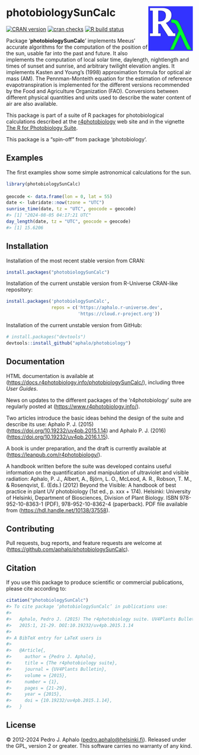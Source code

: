 
# photobiologySunCalc <img src="man/figures/logo.png" align="right" width="120"/>

<!-- badges: start -->

[![CRAN
version](https://www.r-pkg.org/badges/version-last-release/photobiologySunCalc)](https://cran.r-project.org/package=photobiologySunCalc)
[![cran
checks](https://badges.cranchecks.info/worst/photobiologySunCalc.svg)](https://cran.r-project.org/web/checks/check_results_photobiologySunCalc.html)
[![R build
status](https://github.com/aphalo/photobiologySunCalc/workflows/R-CMD-check/badge.svg)](https://github.com/aphalo/photobiologySunCalc/actions)
<!-- badges: end -->

Package ‘**photobiologySunCalc**’ implements Meeus’ accurate algorithms
for the computation of the position of the sun, usable far into the past
and future. It also implements the computation of local solar time,
daylength, nightlength and times of sunset and sunrise, and arbitrary
twilight elevation angles. It implements Kasten and Young’s (1998)
approximation formula for optical air mass (AM). The Pennman-Monteith
equation for the estimation of reference evapotranspiration is
implemented for the different versions recommended by the Food and
Agriculture Organization (FAO). Conversions between different physical
quantities and units used to describe the water content of air are also
available.

This package is part of a suite of R packages for photobiological
calculations described at the
[r4photobiology](https://www.r4photobiology.info) web site and in the
vignette [The R for Photobiology
Suite](https://docs.r4photobiology.info/photobiology/articles/userguide-0-r4p-introduction.html).

This package is a “spin-off” from package ‘photobiology’.

## Examples

The first examples show some simple astronomical calculations for the
sun.

``` r
library(photobiologySunCalc)

geocode <- data.frame(lon = 0, lat = 55)
date <- lubridate::now(tzone = "UTC")
sunrise_time(date, tz = "UTC", geocode = geocode)
#> [1] "2024-08-05 04:17:21 UTC"
day_length(date, tz = "UTC", geocode = geocode)
#> [1] 15.6206
```

## Installation

Installation of the most recent stable version from CRAN:

``` r
install.packages("photobiologySunCalc")
```

Installation of the current unstable version from R-Universe CRAN-like
repository:

``` r
install.packages('photobiologySunCalc', 
                 repos = c('https://aphalo.r-universe.dev', 
                           'https://cloud.r-project.org'))
```

Installation of the current unstable version from GitHub:

``` r
# install.packages("devtools")
devtools::install_github("aphalo/photobiology")
```

## Documentation

HTML documentation is available at
(<https://docs.r4photobiology.info/photobiologySunCalc/>), including
three *User Guides*.

News on updates to the different packages of the ‘r4photobiology’ suite
are regularly posted at (<https://www.r4photobiology.info/>).

Two articles introduce the basic ideas behind the design of the suite
and describe its use: Aphalo P. J. (2015)
(<https://doi.org/10.19232/uv4pb.2015.1.14>) and Aphalo P. J. (2016)
(<https://doi.org/10.19232/uv4pb.2016.1.15>).

A book is under preparation, and the draft is currently available at
(<https://leanpub.com/r4photobiology/>).

A handbook written before the suite was developed contains useful
information on the quantification and manipulation of ultraviolet and
visible radiation: Aphalo, P. J., Albert, A., Björn, L. O., McLeod, A.
R., Robson, T. M., & Rosenqvist, E. (Eds.) (2012) Beyond the Visible: A
handbook of best practice in plant UV photobiology (1st ed., p. xxx +
174). Helsinki: University of Helsinki, Department of Biosciences,
Division of Plant Biology. ISBN 978-952-10-8363-1 (PDF),
978-952-10-8362-4 (paperback). PDF file available from
(<https://hdl.handle.net/10138/37558>).

## Contributing

Pull requests, bug reports, and feature requests are welcome at
(<https://github.com/aphalo/photobiologySunCalc>).

## Citation

If you use this package to produce scientific or commercial
publications, please cite according to:

``` r
citation("photobiologySunCalc")
#> To cite package ‘photobiologySunCalc’ in publications use:
#> 
#>   Aphalo, Pedro J. (2015) The r4photobiology suite. UV4Plants Bulletin,
#>   2015:1, 21-29. DOI:10.19232/uv4pb.2015.1.14
#> 
#> A BibTeX entry for LaTeX users is
#> 
#>   @Article{,
#>     author = {Pedro J. Aphalo},
#>     title = {The r4photobiology suite},
#>     journal = {UV4Plants Bulletin},
#>     volume = {2015},
#>     number = {1},
#>     pages = {21-29},
#>     year = {2015},
#>     doi = {10.19232/uv4pb.2015.1.14},
#>   }
```

## License

© 2012-2024 Pedro J. Aphalo (<pedro.aphalo@helsinki.fi>). Released under
the GPL, version 2 or greater. This software carries no warranty of any
kind.
